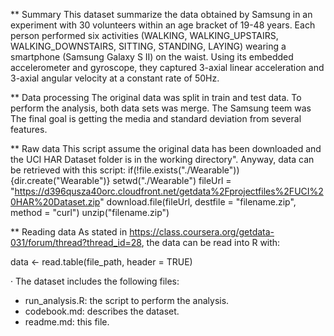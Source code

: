 ** Summary
This dataset summarize the data obtained by Samsung in an experiment with 30 volunteers
 within an age bracket of 19-48 years. Each person performed six activities (WALKING, 
 WALKING_UPSTAIRS, WALKING_DOWNSTAIRS, SITTING, STANDING, LAYING) wearing a smartphone 
 (Samsung Galaxy S II) on the waist. Using its embedded accelerometer and gyroscope, they
  captured 3-axial linear acceleration and 3-axial angular velocity at a constant rate of 50Hz. 

** Data processing
The original data was split in train and test data. To perform the analysis, both data sets was merge.
The Samsung teem was 
The final goal is getting the media and standard deviation from several features.

** Raw data
This script assume the original data has been downloaded and the UCI HAR Dataset folder 
is in the working directory". Anyway, data can be retrieved with this script:
if(!file.exists("./Wearable")) {dir.create("Wearable")}
setwd("./Wearable")
fileUrl = "https://d396qusza40orc.cloudfront.net/getdata%2Fprojectfiles%2FUCI%20HAR%20Dataset.zip"
download.file(fileUrl, destfile = "filename.zip", method = "curl")
unzip("filename.zip")

** Reading data
As stated in https://class.coursera.org/getdata-031/forum/thread?thread_id=28, 
the data can be read into R with:

data <- read.table(file_path, header = TRUE)

· The dataset includes the following files:

- run_analysis.R: the script to perform the analysis.
- codebook.md:	describes the dataset.
- readme.md: this file.